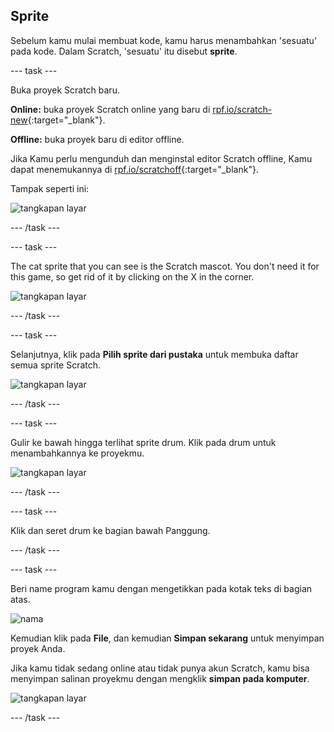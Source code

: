 ## Sprite

Sebelum kamu mulai membuat kode, kamu harus menambahkan 'sesuatu' pada kode. Dalam Scratch, 'sesuatu' itu disebut **sprite**.

\--- task \---

Buka proyek Scratch baru.

**Online:** buka proyek Scratch online yang baru di [rpf.io/scratch-new](http://rpf.io/scratch-new){:target="_blank"}.

**Offline:** buka proyek baru di editor offline.

Jika Kamu perlu mengunduh dan menginstal editor Scratch offline, Kamu dapat menemukannya di [rpf.io/scratchoff](http://rpf.io/scratchoff){:target="_blank"}.

Tampak seperti ini:

![tangkapan layar](images/band-scratch.png)

\--- /task \---

\--- task \---

The cat sprite that you can see is the Scratch mascot. You don't need it for this game, so get rid of it by clicking on the X in the corner.

![tangkapan layar](images/band-delete-annotated.png)

\--- /task \---

\--- task \---

Selanjutnya, klik pada **Pilih sprite dari pustaka** untuk membuka daftar semua sprite Scratch.

![tangkapan layar](images/band-sprite-library.png)

\--- /task \---

\--- task \---

Gulir ke bawah hingga terlihat sprite drum. Klik pada drum untuk menambahkannya ke proyekmu.

![tangkapan layar](images/band-sprite-drum.png)

\--- /task \---

\--- task \---

Klik dan seret drum ke bagian bawah Panggung.

\--- /task \---

\--- task \---

Beri name program kamu dengan mengetikkan pada kotak teks di bagian atas.

![nama](images/band-name-annotated.png)

Kemudian klik pada **File**, dan kemudian **Simpan sekarang** untuk menyimpan proyek Anda.

Jika kamu tidak sedang online atau tidak punya akun Scratch, kamu bisa menyimpan salinan proyekmu dengan mengklik **simpan pada komputer**.

![tangkapan layar](images/band-save.png)

\--- /task \---